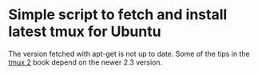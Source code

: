 # Simple script to fetch and install latest tmux for Ubuntu

The version fetched with apt-get is not up to date.  Some of the tips in the [tmux 2](https://pragprog.com/book/bhtmux2/tmux-2) book depend on the newer 2.3 version.  
